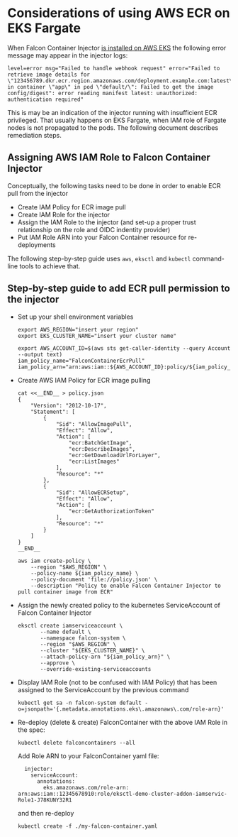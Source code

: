 # Considerations of using AWS ECR on EKS Fargate

When Falcon Container Injector [is installed on AWS EKS](../eks) the following error message may appear in the injector logs:

```
level=error msg="Failed to handle webhook request" error="Failed to retrieve image details for \"123456789.dkr.ecr.region.amazonaws.com/deployment.example.com:latest\" in container \"app\" in pod \"default/\": Failed to get the image config/digest": error reading manifest latest: unauthorized: authentication required"
```

This is may be an indication of the injector running with insufficient ECR privileged. That usually happens on EKS Fargate,
when IAM role of Fargate nodes is not propagated to the pods. The following document describes remediation steps.


## Assigning AWS IAM Role to Falcon Container Injector

Conceptually, the following tasks need to be done in order to enable ECR pull from the injector

 - Create IAM Policy for ECR image pull
 - Create IAM Role for the injector
 - Assign the IAM Role to the injector (and set-up a proper trust relationship on the role and OIDC indentity provider)
 - Put IAM Role ARN into your Falcon Container resource for re-deployments

The following step-by-step guide uses `aws`, `eksctl` and `kubectl` command-line tools to achieve that.

## Step-by-step guide to add ECR pull permission to the injector

 - Set up your shell environment variables
   ```
   export AWS_REGION="insert your region"
   export EKS_CLUSTER_NAME="insert your cluster name"

   export AWS_ACCOUNT_ID=$(aws sts get-caller-identity --query Account --output text)
   iam_policy_name="FalconContainerEcrPull"
   iam_policy_arn="arn:aws:iam::${AWS_ACCOUNT_ID}:policy/${iam_policy_name}"
   ```

 - Create AWS IAM Policy for ECR image pulling
   ```
   cat <<__END__ > policy.json
   {
       "Version": "2012-10-17",
       "Statement": [
           {
               "Sid": "AllowImagePull",
               "Effect": "Allow",
               "Action": [
                   "ecr:BatchGetImage",
                   "ecr:DescribeImages",
                   "ecr:GetDownloadUrlForLayer",
                   "ecr:ListImages"
               ],
               "Resource": "*"
           },
           {
               "Sid": "AllowECRSetup",
               "Effect": "Allow",
               "Action": [
                   "ecr:GetAuthorizationToken"
               ],
               "Resource": "*"
           }
       ]
   }
   __END__

   aws iam create-policy \
       --region "$AWS_REGION" \
       --policy-name ${iam_policy_name} \
       --policy-document 'file://policy.json' \
       --description "Policy to enable Falcon Container Injector to pull container image from ECR"
   ```

- Assign the newly created policy to the kubernetes ServiceAccount of Falcon Container Injector
  ```
  eksctl create iamserviceaccount \
         --name default \
         --namespace falcon-system \
         --region "$AWS_REGION" \
         --cluster "${EKS_CLUSTER_NAME}" \
         --attach-policy-arn "${iam_policy_arn}" \
         --approve \
         --override-existing-serviceaccounts
  ```
- Display IAM Role (not to be confused with IAM Policy) that has been assigned to the ServiceAccount by the previous command
  ```
  kubectl get sa -n falcon-system default -o=jsonpath='{.metadata.annotations.eks\.amazonaws\.com/role-arn}'
  ```
 
- Re-deploy (delete & create) FalconContainer with the above IAM Role in the spec:
  ```
  kubectl delete falconcontainers --all
  ```

  Add Role ARN to your FalconContainer yaml file:
  ```
    injector:
      serviceAccount:
        annotations:
          eks.amazonaws.com/role-arn: arn:aws:iam::12345678910:role/eksctl-demo-cluster-addon-iamservic-Role1-J78KUNY32R1
  ```
  and then re-deploy 
  ```
  kubectl create -f ./my-falcon-container.yaml
  ```
